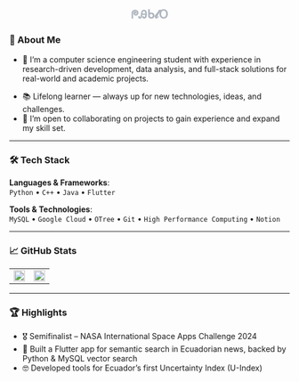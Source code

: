 <!-- <table style="border: none; width: 100%;">
    <tr>
        <td align="left" style="border-color: #0d1117;" >
            <h2>Pablouski7</h2>
        </td>
        <td style="border-color: #0d1117; width: 100%"></td>
        <td align="right" style="border-color: #0d1117;">
            <h2 style="color: #aeb6bf;">ᖘᎯᑲ𝓵𝖮</h2>
        </td>
    </tr>
</table> -->

<h2 align="center" style="color: #aeb6bf;">ᖘᎯᑲ𝓵𝖮</h2>

### 👋 About Me

- 🌱 I’m a computer science engineering student with experience in research-driven development, data analysis, and full-stack solutions for real-world and academic projects.  
<!-- - 🧠 Passionate about solving problems that mix code, science, and curiosity.  
- 🤖 Currently working as a Research Assistant at Universidad San Francisco de Quito.   -->
- 📚 Lifelong learner — always up for new technologies, ideas, and challenges.  
- 🤝 I’m open to collaborating on projects to gain experience and expand my skill set.

---

### 🛠️ Tech Stack

**Languages & Frameworks**:  
`Python` • `C++` • `Java` • `Flutter`  

**Tools & Technologies**:  
`MySQL` • `Google Cloud` • `OTree` • `Git` • `High Performance Computing` • `Notion`  

---

### 📈 GitHub Stats

<div align="center">
  <table>
    <tr>
      <td><img src="https://github-readme-stats.vercel.app/api?username=pablouski7&show_icons=true&theme=radical" width="100%"/></td>
      <td><img src="https://github-readme-stats.vercel.app/api/top-langs/?username=pablouski7&layout=compact&theme=radical" width="100%"/></td>
    </tr>
  </table>
</div>

---

### 🏆 Highlights

- 🎖 Semifinalist – NASA International Space Apps Challenge 2024  
- 📱 Built a Flutter app for semantic search in Ecuadorian news, backed by Python & MySQL vector search  
- 🤓 Developed tools for Ecuador’s first Uncertainty Index (U-Index)

<!--
---

### 📫 Contact Me

- ✉️ Email: aherrera@usfq.edu.ec  
 - 🌐 Website/Portfolio: *(optional – me avisas si tienes uno)*  
- 🔗 LinkedIn: *(agrega el enlace si lo deseas)*  

---

> *“Adaptability is not imitation. It means power of resistance and assimilation.”* — Mahatma Gandhi 
-->

